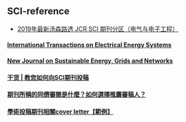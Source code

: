 ## SCI-reference
* [2019年最新汤森路透 JCR SCI 期刊分区（电气与电子工程）](https://zhuanlan.zhihu.com/p/103915936)
#### [International Transactions on Electrical Energy Systems](https://mc.manuscriptcentral.com/itees)
#### [New Journal on Sustainable Energy, Grids and Networks](https://actu.epfl.ch/news/new-journal-on-sustainable-energy-grids-and-networ/)
#### [干货 | 教您如何向SCI期刊投稿](https://zhuanlan.zhihu.com/p/81579188)
#### [期刊所稱的同儕審閱是什麼？如何選擇推薦審稿人？](https://www.youtube.com/watch?time_continue=1&v=EwblTaRb54s&feature=emb_logo)
#### [學術投稿期刊相關cover letter【範例】](https://blog.xuite.net/metafun/life/59115256-%E5%AD%B8%E8%A1%93%E6%8A%95%E7%A8%BF%E6%9C%9F%E5%88%8A%E7%9B%B8%E9%97%9Ccover+letter%E3%80%90%E7%AF%84%E4%BE%8B%E3%80%91)

